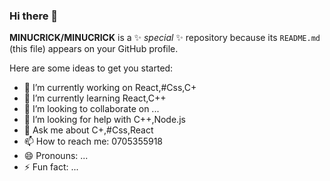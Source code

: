 ### Hi there 👋


**MINUCRICK/MINUCRICK** is a ✨ _special_ ✨ repository because its `README.md` (this file) appears on your GitHub profile.

Here are some ideas to get you started:

- 🔭 I’m currently working on React,#Css,C+
- 🌱 I’m currently learning React,C++
- 👯 I’m looking to collaborate on ...
- 🤔 I’m looking for help with C++,Node.js
- 💬 Ask me about C+,#Css,React
- 📫 How to reach me: 0705355918
- 😄 Pronouns: ...
- ⚡ Fun fact: ...
